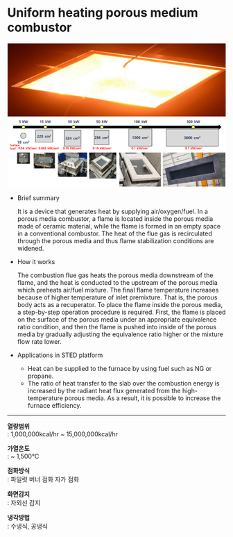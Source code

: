 # Uniform heating porous medium combustor

![가열된 다공체 연소기 표면](./combuster-porous-01.png)
![다공체 연소기 면부하](./combuster-porous-02.png)

- Brief summary

  It is a device that generates heat by supplying air/oxygen/fuel. In a porous media combustor, a flame is located inside the porous media made of ceramic material, while the flame is formed in an empty space in a conventional combustor. The heat of the flue gas is recirculated through the porous media and thus flame stabilization conditions are widened.

- How it works

  The combustion flue gas heats the porous media downstream of the flame, and the heat is conducted to the upstream of the porous media which preheats air/fuel mixture. The final flame temperature increases because of higher temperature of inlet premixture. That is, the porous body acts as a recuperator. To place the flame inside the porous media, a step-by-step operation procedure is required. First, the flame is placed on the surface of the porous media under an appropriate equivalence ratio condition, and then the flame is pushed into inside of the porous media by gradually adjusting the equivalence ratio higher or the mixture flow rate lower.

- Applications in STED platform
  - Heat can be supplied to the furnace by using fuel such as NG or propane.
  - The ratio of heat transfer to the slab over the combustion energy is increased by the radiant heat flux generated from the high-temperature porous media. As a result, it is possible to increase the furnace efficiency.

---

**열량범위**  
: 1,000,000kcal/hr ~ 15,000,000kcal/hr

**가열온도**  
: ~ 1,500℃

**점화방식**  
: 파일럿 버너 점화 자가 점화

**화면감지**  
: 자외선 감지

**냉각방법**  
: 수냉식, 공냉식
